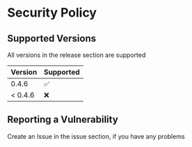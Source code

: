 # Security Policy

## Supported Versions

All versions in the release section are supported

| Version | Supported          |
| ------- | ------------------ |
| 0.4.6   | :white_check_mark: |
| < 0.4.6 | :x:                |

## Reporting a Vulnerability

Create an Issue in the issue section, if you have any problems
